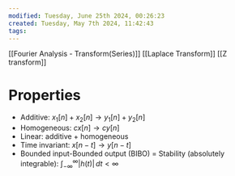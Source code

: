 ```yaml
---
modified: Tuesday, June 25th 2024, 00:26:23
created: Tuesday, May 7th 2024, 11:42:43
tags:
---
```

[[Fourier Analysis - Transform(Series)]]
[[Laplace Transform]]
[[Z transform]]
# Properties
- Additive: $x_{1}[n]+x_{2}[n]\to y_{1}[n] + y_{2}[n]$
- Homogeneous: $cx[n]\to cy[n]$
- Linear: additive + homogeneous
- Time invariant: $x[n-t]\to y[n-t]$
- Bounded input-Bounded output (BIBO) = Stability (absolutely integrable): $\int_{-\infty}^{\infty} |h(t)| \, dt < \infty$
